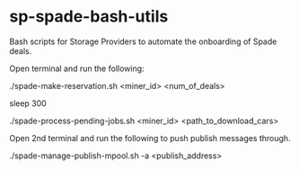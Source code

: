 # sp-spade-bash-utils

Bash scripts for Storage Providers to automate the onboarding of Spade deals. 

Open terminal and run the following:

./spade-make-reservation.sh <miner_id> <num_of_deals>

sleep 300

./spade-process-pending-jobs.sh <miner_id> <path_to_download_cars>

Open 2nd terminal and run the following to push publish messages through.

./spade-manage-publish-mpool.sh -a <publish_address>
